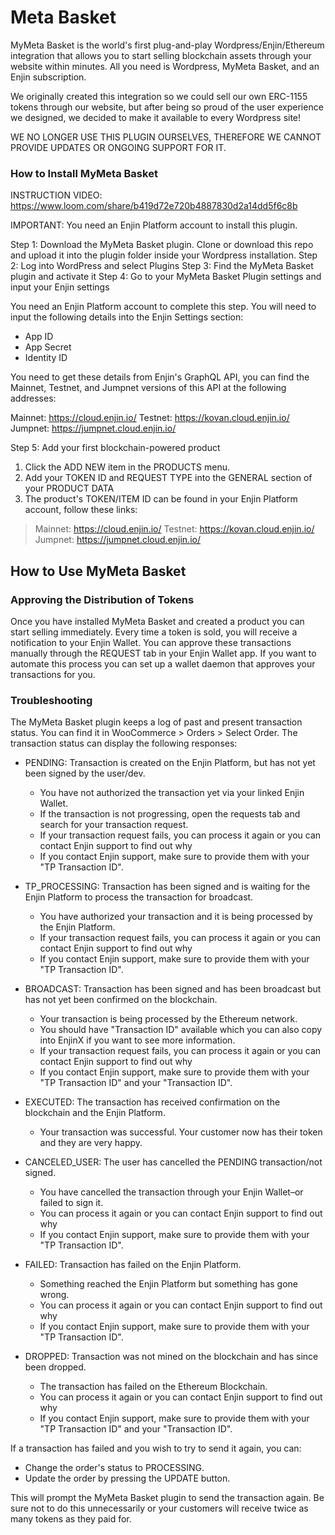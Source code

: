 # Meta Basket

MyMeta Basket is the world's first plug-and-play Wordpress/Enjin/Ethereum integration that allows you to start selling blockchain assets through your website within minutes. All you need is Wordpress, MyMeta Basket, and an Enjin subscription.

We originally created this integration so we could sell our own ERC-1155 tokens through our website, but after being so proud of the user experience we designed, we decided to make it available to every Wordpress site!

WE NO LONGER USE THIS PLUGIN OURSELVES, THEREFORE WE CANNOT PROVIDE UPDATES OR ONGOING SUPPORT FOR IT.


### How to Install MyMeta Basket

INSTRUCTION VIDEO: https://www.loom.com/share/b419d72e720b4887830d2a14dd5f6c8b

IMPORTANT: You need an Enjin Platform account to install this plugin.

Step 1: Download the MyMeta Basket plugin. Clone or download this repo and upload it into the plugin folder inside your Wordpress installation.
Step 2: Log into WordPress and select Plugins
Step 3: Find the MyMeta Basket plugin and activate it
Step 4: Go to your MyMeta Basket Plugin settings and input your Enjin settings

You need an Enjin Platform account to complete this step.
You will need to input the following details into the Enjin Settings section:

* App ID
* App Secret
* Identity ID

You need to get these details from Enjin's GraphQL API, you can find the Mainnet, Testnet, and Jumpnet versions of this API at the following addresses:

Mainnet: https://cloud.enjin.io/
Testnet: https://kovan.cloud.enjin.io/
Jumpnet: https://jumpnet.cloud.enjin.io/

Step 5: Add your first blockchain-powered product
1. Click the ADD NEW item in the PRODUCTS menu.
2. Add your TOKEN ID and REQUEST TYPE into the GENERAL section of your PRODUCT DATA
3. The product's TOKEN/ITEM ID can be found in your Enjin Platform account, follow these links:

> Mainnet: https://cloud.enjin.io/
> Testnet: https://kovan.cloud.enjin.io/
> Jumpnet: https://jumpnet.cloud.enjin.io/


## How to Use MyMeta Basket

### Approving the Distribution of Tokens
Once you have installed MyMeta Basket and created a product you can start selling immediately.
Every time a token is sold, you will receive a notification to your Enjin Wallet.
You can approve these transactions manually through the REQUEST tab in your Enjin Wallet app.
If you want to automate this process you can set up a wallet daemon that approves your transactions for you.


### Troubleshooting
The MyMeta Basket plugin keeps a log of past and present transaction status.
You can find it in WooCommerce > Orders > Select Order.
The transaction status can display the following responses:

* PENDING: Transaction is created on the Enjin Platform, but has not yet been signed by the user/dev.
  * You have not authorized the transaction yet via your linked Enjin Wallet.
  * If the transaction is not progressing, open the requests tab and search for your transaction request.
  * If your transaction request fails, you can process it again or you can contact Enjin support to find out why
  * If you contact Enjin support, make sure to provide them with your "TP Transaction ID".


* TP_PROCESSING: Transaction has been signed and is waiting for the Enjin Platform to process the transaction for broadcast.
  * You have authorized your transaction and it is being processed by the Enjin Platform.
  * If your transaction request fails, you can process it again or you can contact Enjin support to find out why
  * If you contact Enjin support, make sure to provide them with your "TP Transaction ID".


* BROADCAST: Transaction has been signed and has been broadcast but has not yet been confirmed on the blockchain.
  * Your transaction is being processed by the Ethereum network.
  * You should have "Transaction ID" available which you can also copy into EnjinX if you want to see more information.
  * If your transaction request fails, you can process it again or you can contact Enjin support to find out why
  * If you contact Enjin support, make sure to provide them with your "TP Transaction ID" and your "Transaction ID".


* EXECUTED: The transaction has received confirmation on the blockchain and the Enjin Platform.
  * Your transaction was successful. Your customer now has their token and they are very happy.


* CANCELED_USER: The user has cancelled the PENDING transaction/not signed.
  * You have cancelled the transaction through your Enjin Wallet–or failed to sign it.
  * You can process it again or you can contact Enjin support to find out why
  * If you contact Enjin support, make sure to provide them with your "TP Transaction ID".


* FAILED: Transaction has failed on the Enjin Platform.
  * Something reached the Enjin Platform but something has gone wrong.
  * You can process it again or you can contact Enjin support to find out why
  * If you contact Enjin support, make sure to provide them with your "TP Transaction ID".


* DROPPED: Transaction was not mined on the blockchain and has since been dropped.
  * The transaction has failed on the Ethereum Blockchain.
  * You can process it again or you can contact Enjin support to find out why
  * If you contact Enjin support, make sure to provide them with your "TP Transaction ID" and your "Transaction ID".
 

If a transaction has failed and you wish to try to send it again, you can:
* Change the order's status to PROCESSING.
* Update the order by pressing the UPDATE button.

This will prompt the MyMeta Basket plugin to send the transaction again.
Be sure not to do this unnecessarily or your customers will receive twice as many tokens as they paid for.
